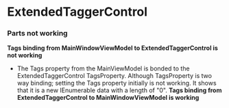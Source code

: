 # ExtendedTaggerControl

### Parts not working
**Tags binding from MainWindowViewModel to ExtendedTaggerControl is not working**
- The Tags property from the MainViewModel is bonded to the ExtendedTaggerControl TagsProperty. Although TagsProperty is two way binding; setting the Tags property initially
is not working. It shows that it is a new IEnumerable data with a length of "0".
**Tags binding from ExtendedTaggerControl to MainWindowViewModel is working**
